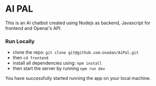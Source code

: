 # AI PAL

This is an AI chatbot created using Nodejs as backend, Javascript for frontend and Openai's API.

### Run Locally

- clone the repo: `git clone git@github.com:onadan/AiPal.git`
- then `cd frontend`
- install all dependencies using:  `npm install`
- then start the server by running `npm run dev`
  
You have successfully started running the app on your local machine.
